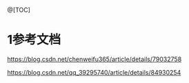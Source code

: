 ﻿@[TOC]
 
# 1参考文档
https://blog.csdn.net/chenweifu365/article/details/79032758


https://blog.csdn.net/qq_39295740/article/details/84930254

